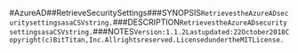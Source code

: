 #AzureAD##RetrieveSecuritySettings###SYNOPSIS```RetrievestheAzureADsecuritysettingsasaCSVstring.```###DESCRIPTION```RetrievestheAzureADsecuritysettingsasaCSVstring.```###NOTES```Version:1.1.2Lastupdated:22October2018Copyright(c)BitTitan,Inc.Allrightsreserved.LicensedundertheMITLicense.```
